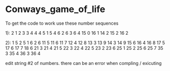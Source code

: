 # Conways_game_of_life
To get the code to work use these number sequences 


1): 2 1 2 3 3 4 4 4 5 1 5 4 6 2 6 3 6 4 15 0 16 1 14 2 15 2 16 2


2): 1 5 2 5 1 6 2 6 11 5 11 6 11 7 12 4 12 8 13 3 13 9 14 3 14 9 15 6 16 4 16 8 17 5 17 6 17 7
    18 6 21 3 21 4 21 5 22 3 22 4 22 5 23 2 23 6 25 1 25 2 25 6 25 7 35 3 35 4 36 3 36 4 
    
 edit string #2 of numbers. there can be an error when compling / exicuting 
